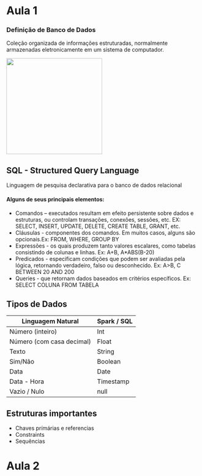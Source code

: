 # Aula 1 

### **Definição de Banco de Dados**
Coleção organizada de informações estruturadas, normalmente armazenadas eletronicamente em um sistema de computador.

<img src="https://tudosobrehospedagemdesites.com.br/site/wp-content/uploads/2021/02/acesso-web-banco-de-dados-2.png" width="250">


## SQL - Structured Query Language
Linguagem de pesquisa declarativa para o banco de dados relacional 
#### Alguns de seus principais elementos:
- Comandos – executados resultam em efeito persistente sobre dados e estruturas, ou 
controlam transações, conexões, sessões, etc. EX: SELECT, INSERT, UPDATE, DELETE, CREATE TABLE, GRANT, etc.
- Cláusulas - componentes dos comandos. Em muitos casos, alguns são opcionais.Ex: FROM, WHERE, GROUP BY 
- Expressões - os quais produzem tanto valores escalares, como tabelas consistindo de 
colunas e linhas. Ex: A+B, A*ABS(B-20)
- Predicados - especificam condições que podem ser avaliadas pela lógica, retornando 
verdadeiro, falso ou desconhecido. Ex: A>B, C BETWEEN 20 AND 200 
- Queries - que retornam dados baseados em critérios específicos. Ex: SELECT COLUNA FROM TABELA

## Tipos de Dados 
| Linguagem Natural          | Spark / SQL |
|-----------------------------|-------------|
| Número (inteiro)            | Int         |
| Número (com casa decimal)   | Float       |
| Texto                       | String      |
| Sim/Não                     | Boolean     |
| Data                        | Date        |
| Data - Hora                 | Timestamp   |
| Vazio / Nulo                | null        |


## Estruturas importantes 
- Chaves prímárias e referencias
- Constraints
- Sequências

# Aula 2






